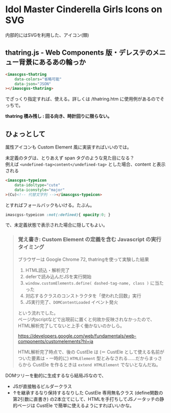 ﻿# Idol Master Cinderella Girls Icons on SVG

内部的にはSVGを利用した、アイコン(類)

## thatring.js - Web Components 版・デレステのメニュー背景にあるあの輪っか

```html
<imascgss-thatring
	data-colors="省略可能"
	data-json="JSON"
></imascgss-thatring>
```

でざっくり指定すれば、使える。詳しくは /thatring.htm に使用例があるのでそっちで。

**thatring 積み残し : 回る向き、時計回りに限らない。**


## ひょっとして

属性アイコンも Custom Element 風に実装すればいいのでは。

未定義のタグは、とりあえず span タグのような見た目になる？  
例えば `<undefined-tag>content</undefined-tag>` とした場合、content と表示される

```html
<imascgss-typeicon
	data-idoltype="cute"
	data-iconstyle="major"
>(Cu)<!-- 代替文字列 --></imascgss-typeicon>
```
とすればフォールバックもいける。たぶん。

```css
imascgss-typeicon :not(:defined){ opacity:0; }
```
で、未定義状態で表示された場合に隠してもよい。

> ### 覚え書き: Custom Element の定義を含む Javascript の実行タイミング
>
> ブラウザーは Google Chrome 72, thatringを使って実験した結果
>
> 1. HTML読込・解析完了
> 1. deferで読み込んだJSを実行開始
> 1. `window.customElements.define( dashed-tag-name, class )` に当たった
> 1. 対応するクラスのコンストラクタを「使われた回数」実行
> 1. JS実行完了、`DOMContentLoaded` イベント発火
>
> という流れでした。  
> ページ内scriptなどで出現前に置くと何故か反映されなかったので、HTML解析完了してないと上手く働かないのかしら。
>
> https://developers.google.com/web/fundamentals/web-components/customelements?hl=ja
>
> HTML解析完了時点で、後の CustEle は (＝ CustEle として使える名前がついた要素は・一時的に) `HTMLElement` 型とみなされる……だからまっさらから CustEle を作るときは `extend HTMLElement` でないとなんだね。

DOMツリーを動的に生成するなら結局JSなので、
* JSが直接触るビルダークラス
* ↑を継承するなり保持するなりした CustEle 専用無名クラス (define関数の第2引数に直書き)
の2本立てにして、HTMLを手打ちしてJSノータッチの静的ページは CustEle で簡単に使えるようにすればいいかな。
